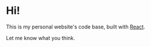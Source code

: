 # Hi!

This is my personal website's code base, built with [React](https://reactjs.org/).

Let me know what you think.
